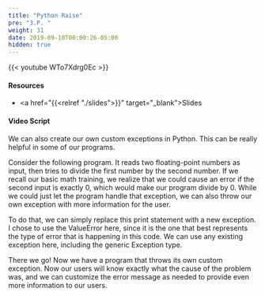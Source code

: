 ```yaml
---
title: "Python Raise"
pre: "3.P. "
weight: 31
date: 2019-09-10T00:00:26-05:00
hidden: true
---
```


{{< youtube WTo7Xdrg0Ec >}}

#### Resources

* <a href="{{<relref "./slides">}}" target="_blank">Slides</a>

#### Video Script

We can also create our own custom exceptions in Python. This can be really helpful in some of our programs.

Consider the following program. It reads two floating-point numbers as input, then tries to divide the first number by the second number. If we recall our basic math training, we realize that we could cause an error if the second input is exactly 0, which would make our program divide by 0. While we could just let the program handle that exception, we can also throw our own exception with more information for the user.

To do that, we can simply replace this print statement with a new exception. I chose to use the ValueError here, since it is the one that best represents the type of error that is happening in this code. We can use any existing exception here, including the generic Exception type.

There we go! Now we have a program that throws its own custom exception. Now our users will know exactly what the cause of the problem was, and we can customize the error message as needed to provide even more information to our users.
